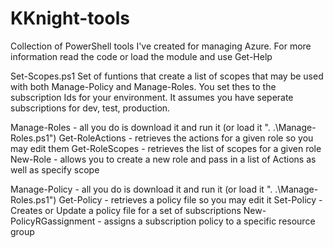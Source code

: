 # KKnight-tools
Collection of PowerShell tools I've created for managing Azure.
For more information read the code or load the module and use Get-Help <function>

Set-Scopes.ps1
    Set of funtions that create a list of scopes that may be used with both Manage-Policy and Manage-Roles.
    You set thes to the subscription Ids for your environment.
    It assumes you have seperate subscriptions for dev, test, production.

Manage-Roles - all you do is download it and run it (or load it ". .\Manage-Roles.ps1") 
    Get-RoleActions - retrieves the actions for a given role so you may edit them
    Get-RoleScopes - retrieves the list of scopes for a given role
    New-Role - allows you to create a new role and pass in a list of Actions as well as specify scope

Manage-Policy - all you do is download it and run it (or load it ". .\Manage-Roles.ps1") 
    Get-Policy - retrieves a policy file so you may edit it
    Set-Policy - Creates or Update a policy file for a set of subscriptions 
    New-PolicyRGassignment - assigns a subscription policy to a specific resource group
